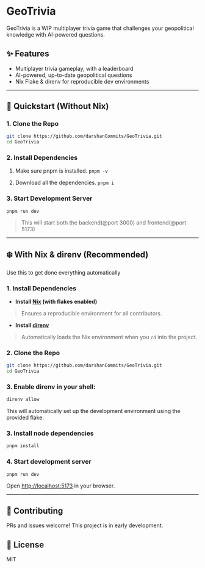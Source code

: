 # GeoTrivia

GeoTrivia is a WIP multiplayer trivia game that challenges your geopolitical knowledge with AI-powered questions.

## ✨ Features

- Multiplayer trivia gameplay, with a leaderboard
- AI-powered, up-to-date geopolitical questions
- Nix Flake & direnv for reproducible dev environments

---

## 🚀 Quickstart (Without Nix)

### 1. Clone the Repo

```sh
git clone https://github.com/darshanCommits/GeoTrivia.git
cd GeoTrivia
```

### 2. Install Dependencies

1. Make sure pnpm is installed.
`pnpm -v`

2. Download all the dependencies.
`pnpm i`

### 3. Start Development Server

`pnpm run dev`
> This will start both the backend(@port 3000) and frontend(@port 5173)

---

## ❄️ With Nix & direnv (Recommended)
Use this to get done everything automatically

### 1. Install Dependencies

- **Install [Nix](https://nixos.org/download.html) (with flakes enabled)**
> Ensures a reproducible environment for all contributors.

- **Install [direnv](https://direnv.net/)**
> Automatically loads the Nix environment when you `cd` into the project.

### 2. Clone the Repo

```sh
git clone https://github.com/darshanCommits/GeoTrivia.git
cd GeoTrivia
```

### 3. Enable direnv in your shell:

```sh
direnv allow
```

This will automatically set up the development environment using the provided flake.

### 3. Install node dependencies

```sh
pnpm install
```

### 4. Start development server

```sh
pnpm run dev
```

Open [http://localhost:5173](http://localhost:5173) in your browser.

---

## 🤝 Contributing

PRs and issues welcome! This project is in early development.

## 📄 License

MIT
